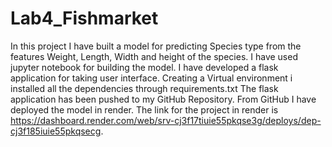 # Lab4_Fishmarket
In this project I have built a model for predicting Species type from the features Weight, Length, Width and height of the species.
I have used jupyter notebook for building the model.
I have developed a flask application for taking user interface.
Creating a Virtual environment i installed all the dependencies through requirements.txt
The flask application has been pushed to my GitHub Repository.
From GitHub I have deployed the model in render. The link for the project in render is 
https://dashboard.render.com/web/srv-cj3f17tiuie55pkqse3g/deploys/dep-cj3f185iuie55pkqsecg.
